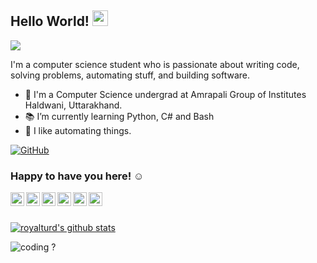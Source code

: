 ## Hello World! <img src="https://raw.githubusercontent.com/iampavangandhi/iampavangandhi/master/gifs/Hi.gif" width="25px"> 
<img src="https://komarev.com/ghpvc/?username=royalturd"></h2>

I'm a computer science student who is passionate about writing code, solving problems, automating stuff, and building software.

- 🔭 I'm a Computer Science undergrad at Amrapali Group of Institutes Haldwani, Uttarakhand.
- 📚 I’m currently learning  Python, C# and Bash
- 💖 I like automating things. 

[![GitHub](https://img.shields.io/badge/dynamic/json?logo=github&label=GitHub+Followers&labelColor=282c34&color=181717&query=%24.data.totalSubs&url=https%3A%2F%2Fapi.spencerwoo.com%2Fsubstats%2F%3Fsource%3Dgithub%26queryKey%3Djustaprudev&longCache=true)](https://github.com/royalturd)
### Happy to have you here! ☺️
&nbsp;
<a href="https://www.instagram.com/pixelated_juvenile" target="_blank">
  <img align="left" alt="Rudra's Instagram" width="22px" src="https://cdn.jsdelivr.net/npm/simple-icons@v3/icons/instagram.svg" />
</a>
<a href="https://twitter.com/Pixelatedjuven?s=09" target="_blank">
  <img align="left" alt="Rudra's Twitter" width="22px" src="https://cdn.jsdelivr.net/npm/simple-icons@v3/icons/twitter.svg" />
</a>
<a href="https://t.me/Royal_Turd" target="_blank">
  <img align="left" alt="Rudra's Telegram" width="22px" src="https://cdn.jsdelivr.net/npm/simple-icons@v3/icons/telegram.svg" />
</a>
<a href="mailto:samridhh.rudra@hotmail.com" target="_blank">
  <img align="left" alt="royalturd's Email" width="22px" src="https://cdn.jsdelivr.net/npm/simple-icons@v3/icons/gmail.svg" />
</a>
<a href="https://github.com/royalturd" target="_blank">
  <img align="left" alt="royalturd's Github" width="22px" src="https://cdn.jsdelivr.net/npm/simple-icons@v3/icons/github.svg" />
</a>
<a href="https://www.behance.net/pixelatedjuvenile" target="_blank">
  <img align="left" alt="Rudra's Behance" width="22px" src="https://cdn.jsdelivr.net/npm/simple-icons@v3/icons/behance.svg" />
</a>
<br/>
&nbsp;

[![royalturd's github stats](https://github-readme-stats.vercel.app/api?username=royalturd)](https://github.com/royalturd)  

<img src="https://raw.githubusercontent.com/royalturd/royalturd/master/gif/coding.gif" alt="coding ?">




